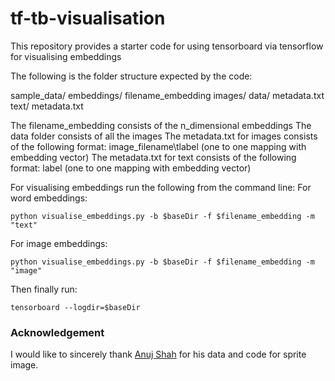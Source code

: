 # tf-tb-visualisation
This repository provides a starter code for using tensorboard via tensorflow for visualising embeddings


The following is the folder structure expected by the code:

sample_data/
    embeddings/
	filename_embedding
    images/
	data/
	metadata.txt
    text/
	metadata.txt


The filename_embedding consists of the n_dimensional embeddings
The data folder consists of all the images
The metadata.txt for images consists of the following format: image_filename\tlabel (one to one mapping with embedding vector)
The metadata.txt for text consists of the following format: label (one to one mapping with embedding vector)


For visualising embeddings run the following from the command line:
For word embeddings:

```
python visualise_embeddings.py -b $baseDir -f $filename_embedding -m "text"
```

For image embeddings:
```
python visualise_embeddings.py -b $baseDir -f $filename_embedding -m "image"
```

Then finally run:
```
tensorboard --logdir=$baseDir
```

### Acknowledgement
I would like to sincerely thank [Anuj Shah](https://github.com/anujshah1003) for his data and code for sprite image. 
